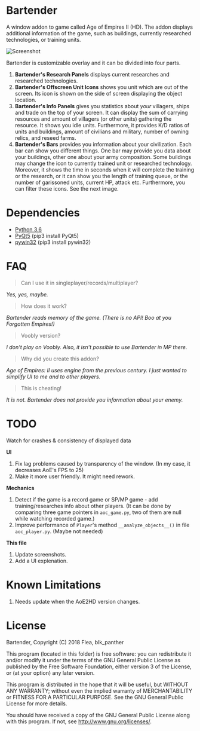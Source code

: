 <!-- ## Check out dev branch for the new unstable versions! -->

# Bartender
A window addon to game called Age of Empires II (HD). The addon displays additional information of the game, such as buildings, currently researched technologies, or training units.

![Screenshot](https://i.imgur.com/JWsTbWB.jpg)

Bartender is customizable overlay and it can be divided into four parts. 

1) **Bartender's Research Panels** displays current researches and researched technologies.
2) **Bartender's Offscreen Unit Icons** shows you unit which are out of the screen. Its icon is shown on the side of screen displaying the object location.
3) **Bartender's Info Panels** gives you statistics about *your* villagers, ships and trade on the top of your screen. It can display the sum of carrying resources and amount of villagers (or other units) gathering the resource. It shows you idle units. Furthermore, it provides K/D ratios of units and buildings, amount of civilians and military, number of owning relics, and reseed farms.
4) **Bartender's Bars** provides you information about your civilization. Each bar can show you different things. One bar may provide you data about your buildings, other one about your army composition. Some buildings may change the icon to currently trained unit or researched technology. Moreover, it shows the time in seconds when it will complete the training or the research, or it can show you the length of training queue, or the number of garissoned units, current HP, attack etc. Furthermore, you can filter these icons. See the next image.




# Dependencies
- [Python 3.6](https://www.python.org/downloads/ "Download Python | Python.org")
- [PyQt5](https://www.riverbankcomputing.com/software/pyqt/download5/) (pip3 install PyQt5)
- [pywin32](https://pypi.org/project/pywin32/) (pip3 install pywin32)


# FAQ
> Can I use it in singleplayer/records/multiplayer?

*Yes, yes, maybe.*

> How does it work?

*Bartender reads memory of the game. (There is no API! Boo at you Forgotten Empires!)*

> Voobly version?

*I don't play on Voobly. Also, it isn't possible to use Bartender in MP there.*

> Why did you create this addon?

*Age of Empires: II uses engine from the previous century. I just wanted to simplify UI to me and to other players.*

> This is cheating!

*It is not. Bartender does not provide you information about your enemy.*

# TODO

Watch for crashes & consistency of displayed data

**UI**
1) Fix lag problems caused by transparency of the window. (In my case, it decreases AoE's FPS to 25) 
2) Make it more user friendly. It might need rework.

**Mechanics**
1) Detect if the game is a record game or SP/MP game - add training/researches info about other players. (It can be done by comparing three game pointers in `aoc_game.py`, two of them are null while watching recorded game.)
2) Improve performance of `Player`'s method `__analyze_objects__()` in file `aoc_player.py`. (Maybe not needed) 


**This file**
1) Update screenshots.
2) Add a UI explenation.

# Known Limitations
1) Needs update when the AoE2HD version changes.

# License
Bartender, Copyright (C) 2018 Flea, blk_panther

This program (located in this folder) is free software: you can redistribute it and/or modify it under the terms of the GNU General Public License as published by the Free Software Foundation, either version 3 of the License, or (at your option) any later version.

This program is distributed in the hope that it will be useful, but WITHOUT ANY WARRANTY; without even the implied warranty of MERCHANTABILITY or FITNESS FOR A PARTICULAR PURPOSE. See the GNU General Public License for more details.

You should have received a copy of the GNU General Public License along with this program.  If not, see <http://www.gnu.org/licenses/>.
